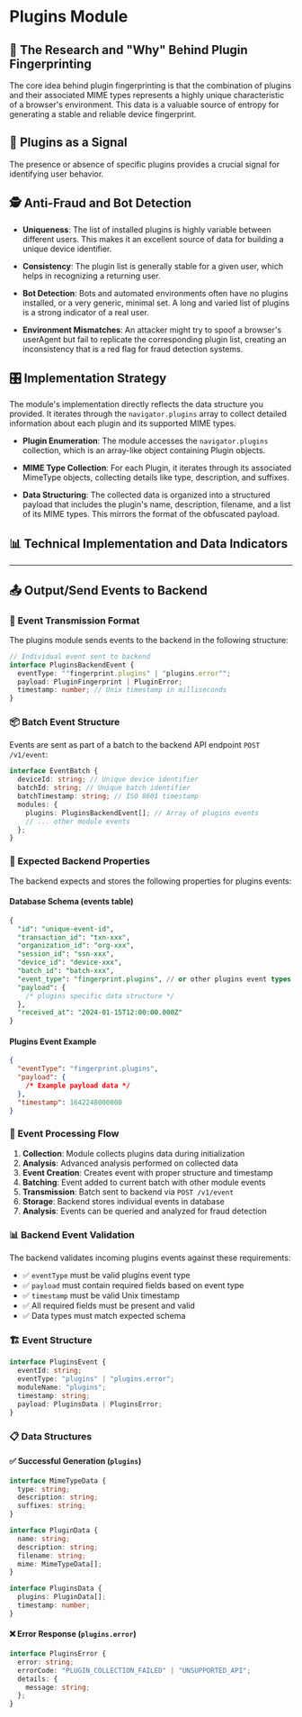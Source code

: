 # Plugins Module

## 🔬 The Research and "Why" Behind Plugin Fingerprinting

The core idea behind plugin fingerprinting is that the combination of plugins and their associated MIME types represents a highly unique characteristic of a browser's environment. This data is a valuable source of entropy for generating a stable and reliable device fingerprint.

## 🧩 Plugins as a Signal

The presence or absence of specific plugins provides a crucial signal for identifying user behavior.

## 🕵️ Anti-Fraud and Bot Detection

- **Uniqueness**: The list of installed plugins is highly variable between different users. This makes it an excellent source of data for building a unique device identifier.

- **Consistency**: The plugin list is generally stable for a given user, which helps in recognizing a returning user.

- **Bot Detection**: Bots and automated environments often have no plugins installed, or a very generic, minimal set. A long and varied list of plugins is a strong indicator of a real user.

- **Environment Mismatches**: An attacker might try to spoof a browser's userAgent but fail to replicate the corresponding plugin list, creating an inconsistency that is a red flag for fraud detection systems.

## 🎛️ Implementation Strategy

The module's implementation directly reflects the data structure you provided. It iterates through the `navigator.plugins` array to collect detailed information about each plugin and its supported MIME types.

- **Plugin Enumeration**: The module accesses the `navigator.plugins` collection, which is an array-like object containing Plugin objects.

- **MIME Type Collection**: For each Plugin, it iterates through its associated MimeType objects, collecting details like type, description, and suffixes.

- **Data Structuring**: The collected data is organized into a structured payload that includes the plugin's name, description, filename, and a list of its MIME types. This mirrors the format of the obfuscated payload.

## 📊 Technical Implementation and Data Indicators

---

## 📤 Output/Send Events to Backend

### 🚀 Event Transmission Format

The plugins module sends events to the backend in the following structure:

```typescript
// Individual event sent to backend
interface PluginsBackendEvent {
  eventType: ""fingerprint.plugins" | "plugins.error"";
  payload: PluginFingerprint | PluginError;
  timestamp: number; // Unix timestamp in milliseconds
}
```

### 📦 Batch Event Structure

Events are sent as part of a batch to the backend API endpoint `POST /v1/event`:

```typescript
interface EventBatch {
  deviceId: string; // Unique device identifier
  batchId: string; // Unique batch identifier
  batchTimestamp: string; // ISO 8601 timestamp
  modules: {
    plugins: PluginsBackendEvent[]; // Array of plugins events
    // ... other module events
  };
}
```

### 🎯 Expected Backend Properties

The backend expects and stores the following properties for plugins events:

#### Database Schema (events table)
```sql
{
  "id": "unique-event-id",
  "transaction_id": "txn-xxx",
  "organization_id": "org-xxx", 
  "session_id": "ssn-xxx",
  "device_id": "device-xxx",
  "batch_id": "batch-xxx",
  "event_type": "fingerprint.plugins", // or other plugins event types
  "payload": {
    /* plugins specific data structure */
  },
  "received_at": "2024-01-15T12:00:00.000Z"
}
```

#### Plugins Event Example
```json
{
  "eventType": "fingerprint.plugins",
  "payload": {
    /* Example payload data */
  },
  "timestamp": 1642248000000
}
```

### 🔄 Event Processing Flow

1. **Collection**: Module collects plugins data during initialization
2. **Analysis**: Advanced analysis performed on collected data
3. **Event Creation**: Creates event with proper structure and timestamp
4. **Batching**: Event added to current batch with other module events
5. **Transmission**: Batch sent to backend via `POST /v1/event`
6. **Storage**: Backend stores individual events in database
7. **Analysis**: Events can be queried and analyzed for fraud detection

### 📊 Backend Event Validation

The backend validates incoming plugins events against these requirements:

- ✅ `eventType` must be valid plugins event type
- ✅ `payload` must contain required fields based on event type
- ✅ `timestamp` must be valid Unix timestamp
- ✅ All required fields must be present and valid
- ✅ Data types must match expected schema


### 🏗️ Event Structure

```typescript
interface PluginsEvent {
  eventId: string;
  eventType: "plugins" | "plugins.error";
  moduleName: "plugins";
  timestamp: string;
  payload: PluginsData | PluginsError;
}
```

### 📋 Data Structures

#### ✅ Successful Generation (`plugins`)

```typescript
interface MimeTypeData {
  type: string;
  description: string;
  suffixes: string;
}

interface PluginData {
  name: string;
  description: string;
  filename: string;
  mime: MimeTypeData[];
}

interface PluginsData {
  plugins: PluginData[];
  timestamp: number;
}
```

#### ❌ Error Response (`plugins.error`)

```typescript
interface PluginsError {
  error: string;
  errorCode: "PLUGIN_COLLECTION_FAILED" | "UNSUPPORTED_API";
  details: {
    message: string;
  };
}
```
